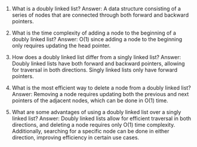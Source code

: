 1) What is a doubly linked list?
Answer: A data structure consisting of a series of nodes that are connected through both forward and backward pointers.

2) What is the time complexity of adding a node to the beginning of a doubly linked list?
Answer: O(1) since adding a node to the beginning only requires updating the head pointer.

3) How does a doubly linked list differ from a singly linked list?
Answer: Doubly linked lists have both forward and backward pointers, allowing for traversal in both directions. Singly linked lists only have forward pointers.

4) What is the most efficient way to delete a node from a doubly linked list?
Answer: Removing a node requires updating both the previous and next pointers of the adjacent nodes, which can be done in O(1) time.

5) What are some advantages of using a doubly linked list over a singly linked list?
Answer: Doubly linked lists allow for efficient traversal in both directions, and deleting a node requires only O(1) time complexity. Additionally, searching for a specific node can be done in either direction, improving efficiency in certain use cases.